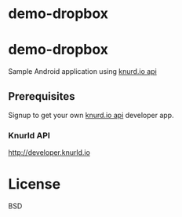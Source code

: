 # demo-dropbox


# demo-dropbox
Sample Android application using [knurd.io api](https://developer.knurld.io)

## Prerequisites
Signup to get your own [knurd.io api](https://developer.knurld.io) developer app.

### Knurld API
http://developer.knurld.io

# License
BSD
